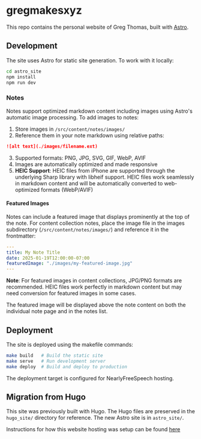# gregmakesxyz

This repo contains the personal website of Greg Thomas, built with [Astro](https://astro.build/).

## Development

The site uses Astro for static site generation. To work with it locally:

```bash
cd astro_site
npm install
npm run dev
```

### Notes

Notes support optimized markdown content including images using Astro's automatic image processing. To add images to notes:

1. Store images in `/src/content/notes/images/`
2. Reference them in your note markdown using relative paths:

```markdown
![alt text](./images/filename.ext)
```

3. Supported formats: PNG, JPG, SVG, GIF, WebP, AVIF
4. Images are automatically optimized and made responsive
5. **HEIC Support**: HEIC files from iPhone are supported through the underlying Sharp library with libheif support. HEIC files work seamlessly in markdown content and will be automatically converted to web-optimized formats (WebP/AVIF)

#### Featured Images

Notes can include a featured image that displays prominently at the top of the note. For content collection notes, place the image file in the images subdirectory (`/src/content/notes/images/`) and reference it in the frontmatter:

```yaml
---
title: My Note Title
date: 2025-01-19T12:00:00-07:00
featuredImage: "./images/my-featured-image.jpg"
---
```

**Note**: For featured images in content collections, JPG/PNG formats are recommended. HEIC files work perfectly in markdown content but may need conversion for featured images in some cases.

The featured image will be displayed above the note content on both the individual note page and in the notes list.

## Deployment

The site is deployed using the makefile commands:

```bash
make build   # Build the static site
make serve   # Run development server
make deploy  # Build and deploy to production
```

The deployment target is configured for NearlyFreeSpeech hosting.

## Migration from Hugo

This site was previously built with Hugo. The Hugo files are preserved in the `hugo_site/` directory for reference. The new Astro site is in `astro_site/`.

Instructions for how this website hosting was setup can be found [here](nfsn_config)